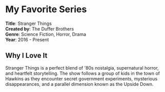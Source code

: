 # My Favorite Series
**Title**: Stranger Things  
**Created by**: The Duffer Brothers  
**Genre**: Science Fiction, Horror, Drama  
**Year**: 2016 - Present

## Why I Love It
Stranger Things is a perfect blend of '80s nostalgia, supernatural horror, and heartfelt storytelling. The show follows a group of kids in the town of Hawkins as they encounter secret government experiments, mysterious disappearances, and a parallel dimension known as the Upside Down.
